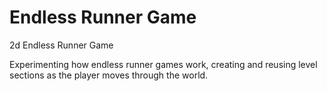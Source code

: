 # Endless Runner Game
 2d Endless Runner Game

Experimenting how endless runner games work, creating and reusing level sections as the player moves through the world.  
